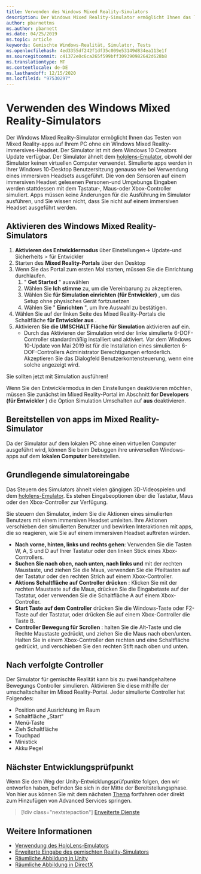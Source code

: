 ```yaml
---
title: Verwenden des Windows Mixed Reality-Simulators
description: Der Windows Mixed Reality-Simulator ermöglicht Ihnen das Testen von Mixed Reality-apps auf Ihrem PC ohne ein Windows Mixed Reality-immersives-Headset.
author: pbarnettms
ms.author: pbarnett
ms.date: 04/25/2019
ms.topic: article
keywords: Gemischte Windows-Realität, Simulator, Tests
ms.openlocfilehash: 4ed3355df242f1df35c009e53149d834ea113e1f
ms.sourcegitcommit: c41372e0c6ca265f599bff309390982642d628b8
ms.translationtype: MT
ms.contentlocale: de-DE
ms.lasthandoff: 12/15/2020
ms.locfileid: "97530297"
---
```

# <a name="using-the-windows-mixed-reality-simulator"></a>Verwenden des Windows Mixed Reality-Simulators

Der Windows Mixed Reality-Simulator ermöglicht Ihnen das Testen von Mixed Reality-apps auf Ihrem PC ohne ein Windows Mixed Reality-immersives-Headset. Der Simulator ist mit dem Windows 10 Creators Update verfügbar. Der Simulator ähnelt dem [hololens-Emulator](using-the-hololens-emulator.md), obwohl der Simulator keinen virtuellen Computer verwendet. Simulierte apps werden in Ihrer Windows 10-Desktop Benutzersitzung genauso wie bei Verwendung eines immersiven Headsets ausgeführt. Die von den Sensoren auf einem immersiven Headset gelesenen Personen-und Umgebungs Eingaben werden stattdessen mit dem Tastatur-, Maus-oder Xbox-Controller simuliert. Apps müssen keine Änderungen für die Ausführung im Simulator ausführen, und Sie wissen nicht, dass Sie nicht auf einem immersiven Headset ausgeführt werden.

## <a name="enabling-the-windows-mixed-reality-simulator"></a>Aktivieren des Windows Mixed Reality-Simulators

1. **Aktivieren des Entwicklermodus** über Einstellungen-> Update-und Sicherheits > für Entwickler
2. Starten des **Mixed Reality-Portals** über den Desktop
3. Wenn Sie das Portal zum ersten Mal starten, müssen Sie die Einrichtung durchlaufen.
   1. " **Get Started** " auswählen
   2. Wählen Sie **Ich stimme** zu, um die Vereinbarung zu akzeptieren.
   3. Wählen Sie **für Simulation einrichten (für Entwickler)** , um das Setup ohne physisches Gerät fortzusetzen
   4. Wählen Sie " **Einrichten** ", um Ihre Auswahl zu bestätigen.
4. Wählen Sie auf der linken Seite des Mixed Reality-Portals die Schaltfläche **für Entwickler aus** .
5. Aktivieren **Sie die UMSCHALT Fläche für Simulation** aktivieren auf ein.
   * Durch das Aktivieren der Simulation wird der linke simulierte 6-DOF-Controller standardmäßig installiert und aktiviert.  Vor dem Windows 10-Update von Mai 2019 ist für die Installation eines simulierten 6-DOF-Controllers Administrator Berechtigungen erforderlich.  Akzeptieren Sie das Dialogfeld Benutzerkontensteuerung, wenn eine solche angezeigt wird.

Sie sollten jetzt mit Simulation ausführen!

Wenn Sie den Entwicklermodus in den Einstellungen deaktivieren möchten, müssen Sie zunächst im Mixed Reality-Portal im Abschnitt **for Developers (für Entwickler** ) die Option Simulation Umschalten auf **aus** deaktivieren.

## <a name="deploying-apps-to-the-mixed-reality-simulator"></a>Bereitstellen von apps im Mixed Reality-Simulator

Da der Simulator auf dem lokalen PC ohne einen virtuellen Computer ausgeführt wird, können Sie beim Debuggen ihre universellen Windows-apps auf dem **lokalen Computer** bereitstellen.

## <a name="basic-simulator-input"></a>Grundlegende simulatoreingabe

Das Steuern des Simulators ähnelt vielen gängigen 3D-Videospielen und dem [hololens-Emulator](using-the-hololens-emulator.md). Es stehen Eingabeoptionen über die Tastatur, Maus oder den Xbox-Controller zur Verfügung.

Sie steuern den Simulator, indem Sie die Aktionen eines simulierten Benutzers mit einem immersiven Headset umleiten. Ihre Aktionen verschieben den simulierten Benutzer und bewirken Interaktionen mit apps, die so reagieren, wie Sie auf einem immersiven Headset auftreten würden.
* **Nach vorne, hinten, links und rechts gehen**: Verwenden Sie die Tasten W, A, S und D auf Ihrer Tastatur oder den linken Stick eines Xbox-Controllers.
* **Suchen Sie nach oben, nach unten, nach links und** mit der rechten Maustaste, und ziehen Sie die Maus, verwenden Sie die Pfeiltasten auf der Tastatur oder den rechten Strich auf einem Xbox-Controller.
* **Aktions Schaltfläche auf Controller drücken** : Klicken Sie mit der rechten Maustaste auf die Maus, drücken Sie die Eingabetaste auf der Tastatur, oder verwenden Sie die Schaltfläche A auf einem Xbox-Controller.
* **Start Taste auf dem Controller** drücken Sie die Windows-Taste oder F2-Taste auf der Tastatur, oder drücken Sie auf einem Xbox-Controller die Taste B.
* **Controller Bewegung für Scrollen** : halten Sie die Alt-Taste und die Rechte Maustaste gedrückt, und ziehen Sie die Maus nach oben/unten. Halten Sie in einem Xbox-Controller den rechten und eine Schaltfläche gedrückt, und verschieben Sie den rechten Stift nach oben und unten.

## <a name="tracked-controllers"></a>Nach verfolgte Controller

Der Simulator für gemischte Realität kann bis zu zwei handgehaltene Bewegungs Controller simulieren. Aktivieren Sie diese mithilfe der umschaltschalter im Mixed Reality-Portal. Jeder simulierte Controller hat Folgendes:
* Position und Ausrichtung im Raum
* Schaltfläche „Start“
* Menü-Taste
* Zieh Schaltfläche
* Touchpad
* Ministick
* Akku Pegel

## <a name="next-development-checkpoint"></a>Nächster Entwicklungsprüfpunkt

Wenn Sie dem Weg der Unity-Entwicklungsprüfpunkte folgen, den wir entworfen haben, befinden Sie sich in der Mitte der Bereitstellungsphase. Von hier aus können Sie mit dem nächsten [Thema](../../develop/unity/unity-development-overview.md#4-deploying-to-a-device-or-emulator) fortfahren oder direkt zum Hinzufügen von Advanced Services springen.

> [!div class="nextstepaction"]
> [Erweiterte Dienste](../../develop/unity/unity-development-overview.md#5-adding-services)


## <a name="see-also"></a>Weitere Informationen
* [Verwendung des HoloLens-Emulators](using-the-hololens-emulator.md)
* [Erweiterte Eingabe des gemischten Reality-Simulators](advanced-hololens-emulator-and-mixed-reality-simulator-input.md)
* [Räumliche Abbildung in Unity](../../develop/unity/spatial-mapping-in-unity.md)
* [Räumliche Abbildung in DirectX](../../develop/native/spatial-mapping-in-directx.md)
